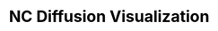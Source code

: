 ---
title: NC Diffusion Visualization
javascript: [build/bundle.js]
css: [build/css/mapbox-gl.css]
app: true
es6: true
---